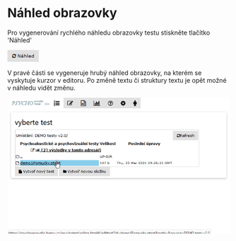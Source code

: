 # Náhled obrazovky

Pro vygenerování rychlého náhledu obrazovky testu stiskněte tlačítko 'Náhled' 

![](../.gitbook/assets/image%20%282%29.png)

V pravé části se vygeneruje hrubý náhled obrazovky, na kterém se vyskytuje kurzor v editoru. Po změně textu či struktury textu je opět možné v náhledu vidět změnu.

![](../.gitbook/assets/mz6ix9q3qx.gif)

